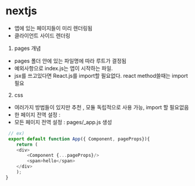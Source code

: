 # nextjs
 - 앱에 있는 페이지들이 미리 렌더링됨 
 - 클라이언트 사이드 렌더링

1. pages 개념
  - pages 폴더 안에 있는 파일명에 따라 루트가 결정됨 
  - 예외사항으로 index.js는 앱이 시작하는 파일. 
  - jsx를 쓰고있다면 React.js를 import할 필요없다. react method쓸때는 import 필요

2. css 
  - 여러가지 방법들이 있지만 <style jsx>{`css구문`}</style> 추천 , 모듈 독립적으로 사용 가능, import 할 필요없음 
  - 한 페이지 전역 설정 : <style jsx global>{`css구문`}</style>
  - 모든 페이지 전역 설정 : pages/_app.js 생성 

```js
 // ex) 
 export default function App({ Component, pageProps}){
    return (
    <div>
        <Component {...pageProps}/>
        <span>hello</span>
    </div>
    );
}
```
